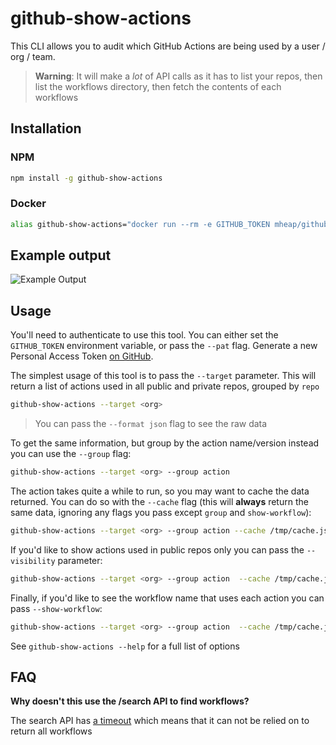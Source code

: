 # github-show-actions

This CLI allows you to audit which GitHub Actions are being used by a user / org / team.

> **Warning**: It will make a _lot_ of API calls as it has to list your repos, then list the workflows directory, then fetch the contents of each workflows

## Installation

### NPM

```bash
npm install -g github-show-actions
```

### Docker

```bash
alias github-show-actions="docker run --rm -e GITHUB_TOKEN mheap/github-show-actions"
```

## Example output

![Example Output](https://user-images.githubusercontent.com/59130/101267633-a92bd480-3752-11eb-952c-d3df031572fb.png)

## Usage

You'll need to authenticate to use this tool. You can either set the `GITHUB_TOKEN` environment variable, or pass the `--pat` flag. Generate a new Personal Access Token [on GitHub](https://github.com/settings/tokens).

The simplest usage of this tool is to pass the `--target` parameter. This will return a list of actions used in all public and private repos, grouped by `repo`

```bash
github-show-actions --target <org>
```

> You can pass the `--format json` flag to see the raw data

To get the same information, but group by the action name/version instead you can use the `--group` flag:

```bash
github-show-actions --target <org> --group action
```

The action takes quite a while to run, so you may want to cache the data returned. You can do so with the `--cache` flag (this will **always** return the same data, ignoring any flags you pass except `group` and `show-workflow`):

```bash
github-show-actions --target <org> --group action --cache /tmp/cache.json
```

If you'd like to show actions used in public repos only you can pass the `--visibility` parameter:

```bash
github-show-actions --target <org> --group action  --cache /tmp/cache.json --visibility public
```

Finally, if you'd like to see the workflow name that uses each action you can pass `--show-workflow`:

```bash
github-show-actions --target <org> --group action  --cache /tmp/cache.json --visibility public  --show-workflow
```

See `github-show-actions --help` for a full list of options

## FAQ

**Why doesn't this use the /search API to find workflows?**

The search API has [a timeout](https://developer.github.com/changes/2014-04-07-understanding-search-results-and-potential-timeouts/) which means that it can not be relied on to return all workflows
